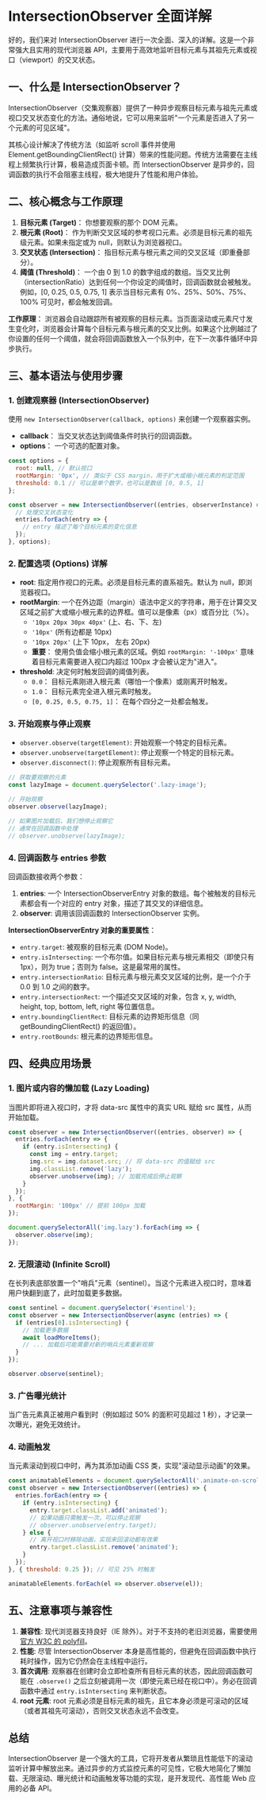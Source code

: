 # IntersectionObserver 全面详解

好的，我们来对 IntersectionObserver 进行一次全面、深入的详解。这是一个非常强大且实用的现代浏览器 API，主要用于高效地监听目标元素与其祖先元素或视口（viewport）的交叉状态。

## 一、什么是 IntersectionObserver？

IntersectionObserver（交集观察器）提供了一种异步观察目标元素与祖先元素或视口交叉状态变化的方法。通俗地说，它可以用来监听"一个元素是否进入了另一个元素的可见区域"。

其核心设计解决了传统方法（如监听 scroll 事件并使用 Element.getBoundingClientRect() 计算）带来的性能问题。传统方法需要在主线程上频繁执行计算，极易造成页面卡顿。而 IntersectionObserver 是异步的，回调函数的执行不会阻塞主线程，极大地提升了性能和用户体验。

## 二、核心概念与工作原理

1. **目标元素 (Target)**： 你想要观察的那个 DOM 元素。
2. **根元素 (Root)**： 作为判断交叉区域的参考视口元素。必须是目标元素的祖先级元素。如果未指定或为 null，则默认为浏览器视口。
3. **交叉状态 (Intersection)**： 指目标元素与根元素之间的交叉区域（即重叠部分）。
4. **阈值 (Threshold)**： 一个由 0 到 1.0 的数字组成的数组。当交叉比例（intersectionRatio）达到任何一个你设定的阈值时，回调函数就会被触发。例如，[0, 0.25, 0.5, 0.75, 1] 表示当目标元素有 0%、25%、50%、75%、100% 可见时，都会触发回调。

**工作原理**： 浏览器会自动跟踪所有被观察的目标元素。当页面滚动或元素尺寸发生变化时，浏览器会计算每个目标元素与根元素的交叉比例。如果这个比例越过了你设置的任何一个阈值，就会将回调函数放入一个队列中，在下一次事件循环中异步执行。

## 三、基本语法与使用步骤

### 1. 创建观察器 (IntersectionObserver)

使用 `new IntersectionObserver(callback, options)` 来创建一个观察器实例。

- **callback**： 当交叉状态达到阈值条件时执行的回调函数。
- **options**： 一个可选的配置对象。

```javascript
const options = {
  root: null, // 默认视口
  rootMargin: '0px', // 类似于 CSS margin，用于扩大或缩小根元素的判定范围
  threshold: 0.1 // 可以是单个数字，也可以是数组 [0, 0.5, 1]
};

const observer = new IntersectionObserver((entries, observerInstance) => {
  // 处理交叉状态变化
  entries.forEach(entry => {
    // entry 描述了每个目标元素的变化信息
  });
}, options);
```

### 2. 配置选项 (Options) 详解

- **root**: 指定用作视口的元素。必须是目标元素的直系祖先。默认为 null，即浏览器视口。
- **rootMargin**: 一个在外边距（margin）语法中定义的字符串，用于在计算交叉区域之前扩大或缩小根元素的边界框。值可以是像素（px）或百分比（%）。
  - `'10px 20px 30px 40px'` (上、右、下、左)
  - `'10px'` (所有边都是 10px)
  - `'10px 20px'` (上下 10px， 左右 20px)
  - **重要**： 使用负值会缩小根元素的区域。例如 `rootMargin: '-100px'` 意味着目标元素需要进入视口内超过 100px 才会被认定为"进入"。
- **threshold**: 决定何时触发回调的阈值列表。
  - `0.0`： 目标元素刚进入根元素（哪怕一个像素）或刚离开时触发。
  - `1.0`： 目标元素完全进入根元素时触发。
  - `[0, 0.25, 0.5, 0.75, 1]`： 在每个四分之一处都会触发。

### 3. 开始观察与停止观察

- `observer.observe(targetElement)`: 开始观察一个特定的目标元素。
- `observer.unobserve(targetElement)`: 停止观察一个特定的目标元素。
- `observer.disconnect()`: 停止观察所有目标元素。

```javascript
// 获取要观察的元素
const lazyImage = document.querySelector('.lazy-image');

// 开始观察
observer.observe(lazyImage);

// 如果图片加载后，我们想停止观察它
// 通常在回调函数中处理
// observer.unobserve(lazyImage);
```

### 4. 回调函数与 entries 参数

回调函数接收两个参数：
1. **entries**: 一个 IntersectionObserverEntry 对象的数组。每个被触发的目标元素都会有一个对应的 entry 对象，描述了其交叉的详细信息。
2. **observer**: 调用该回调函数的 IntersectionObserver 实例。

**IntersectionObserverEntry 对象的重要属性**：
- `entry.target`: 被观察的目标元素 (DOM Node)。
- `entry.isIntersecting`: 一个布尔值。如果目标元素与根元素相交（即使只有 1px），则为 true；否则为 false。这是最常用的属性。
- `entry.intersectionRatio`: 目标元素与根元素交叉区域的比例，是一个介于 0.0 到 1.0 之间的数字。
- `entry.intersectionRect`: 一个描述交叉区域的对象，包含 x, y, width, height, top, bottom, left, right 等位置信息。
- `entry.boundingClientRect`: 目标元素的边界矩形信息（同 getBoundingClientRect() 的返回值）。
- `entry.rootBounds`: 根元素的边界矩形信息。

## 四、经典应用场景

### 1. 图片或内容的懒加载 (Lazy Loading)

当图片即将进入视口时，才将 data-src 属性中的真实 URL 赋给 src 属性，从而开始加载。

```javascript
const observer = new IntersectionObserver((entries, observer) => {
  entries.forEach(entry => {
    if (entry.isIntersecting) {
      const img = entry.target;
      img.src = img.dataset.src; // 将 data-src 的值赋给 src
      img.classList.remove('lazy');
      observer.unobserve(img); // 加载完成后停止观察
    }
  });
}, {
  rootMargin: '100px' // 提前 100px 加载
});

document.querySelectorAll('img.lazy').forEach(img => {
  observer.observe(img);
});
```

### 2. 无限滚动 (Infinite Scroll)

在长列表底部放置一个"哨兵"元素（sentinel）。当这个元素进入视口时，意味着用户快翻到底了，此时加载更多数据。

```javascript
const sentinel = document.querySelector('#sentinel');
const observer = new IntersectionObserver(async (entries) => {
  if (entries[0].isIntersecting) {
    // 加载更多数据
    await loadMoreItems();
    // ... 加载后可能需要对新的哨兵元素重新观察
  }
});

observer.observe(sentinel);
```

### 3. 广告曝光统计

当广告元素真正被用户看到时（例如超过 50% 的面积可见超过 1 秒），才记录一次曝光，避免无效统计。

### 4. 动画触发

当元素滚动到视口中时，再为其添加动画 CSS 类，实现"滚动显示动画"的效果。

```javascript
const animatableElements = document.querySelectorAll('.animate-on-scroll');
const observer = new IntersectionObserver((entries) => {
  entries.forEach(entry => {
    if (entry.isIntersecting) {
      entry.target.classList.add('animated');
      // 如果动画只需触发一次，可以停止观察
      // observer.unobserve(entry.target);
    } else {
      // 离开视口时移除动画，实现来回滚动都有效果
      entry.target.classList.remove('animated');
    }
  });
}, { threshold: 0.25 }); // 可见 25% 时触发

animatableElements.forEach(el => observer.observe(el));
```

## 五、注意事项与兼容性

1. **兼容性**: 现代浏览器支持良好（IE 除外）。对于不支持的老旧浏览器，需要使用 [官方 W3C 的 polyfill](https://github.com/w3c/IntersectionObserver/tree/main/polyfill)。
2. **性能**: 尽管 IntersectionObserver 本身是高性能的，但避免在回调函数中执行耗时操作，因为它仍然会在主线程中运行。
3. **首次调用**: 观察器在创建时会立即检查所有目标元素的状态，因此回调函数可能在 `.observe()` 之后立刻被调用一次（即使元素已经在视口中）。务必在回调函数中通过 `entry.isIntersecting` 来判断状态。
4. **root 元素**: root 元素必须是目标元素的祖先，且它本身必须是可滚动的区域（或者其祖先可滚动），否则交叉状态永远不会改变。

## 总结

IntersectionObserver 是一个强大的工具，它将开发者从繁琐且性能低下的滚动监听计算中解放出来。通过异步的方式监控元素的可见性，它极大地简化了懒加载、无限滚动、曝光统计和动画触发等功能的实现，是开发现代、高性能 Web 应用的必备 API。